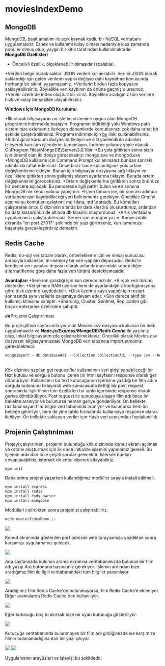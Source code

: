 # moviesIndexDemo

## MongoDB
MongoDB, basit anlatımı ile açık kaynak kodlu bir NoSQL veritabanı uygulamasıdır. Esnek ve kullanımı kolay olması nedeniyle kısa zamanda popüler olmuş olup, yaygın bir kitle tarafından kullanılmaktadır.<br>
<strong>MongoDB Özellikleri</strong>
<ul>
  <li>Öncelikli özellik, ölçeklenebilir olmasıdır (scalable).</li>
</ul>

*Verileri belge olarak saklar. JSON verileri kullanılabilir. Veriler JSON olarak saklandığı için gelen verilerin yapısı değişse dahi kaydetme konusunda herhangi bir sıkıntı yaşamazsınız.
*Verilerin birden fazla kopyasını saklayabilirsiniz. Böylelikle veri kaybının da önüne geçmiş olursunuz.
*Veriler üzerinde index oluşturabilirsiniz. Böylelikle aradığınız tüm verilere hızlı ve kolay bir şekilde ulaşabilirsiniz.

<strong>Windows İçin MongoDB Kurulumu</strong>

*İlk olarak bilgisayarınızın işletim sistemine uygun olan MongoDB programını indirmekle başlayın. Programın indirildiği yolu Windows path sisteminize eklerseniz ilerleyen dönemlerde komutlarınızı çok daha rahat bir şekilde çalıştırabilirsiniz. Programı indirmek için [bu](https://www.mongodb.org/downloads) linki kullanabilirsiniz.
*İndirdiğiniz kurulum dosyasına tıklayın ve sizi yönlendiren adımları izleyerek kurulum işlemlerini tamamlayın. İndirme yolunuz şöyle olacak: C:\Program Files\MongoDB\Server\3.0.1\bin
*Bu yola gittikten sonra sizin için önemli olan iki dosya göreceksiniz: mongo.exe ve mongod.exe
*MongoDB kullanımı için Command Prompt kullanırsanız bundan sonraki adımlarda rahat edersiniz. Önce biraz önce kullandığınız yolu ortam değişkenlerine ekleyin. Bunun için bilgisayar dosyasına sağ tıklayın ve özelliklere gittikten sonra gelişmiş sistem ayarlarına tıklayın. Burada ortam değişkenlerini göreceksiniz.
*Ortam değişkenlerine girdikten sonra önünüze bir pencere açılacak. Bu pencerede ilgili path’i bulun ve en sonuna MongoDB’nin kendi yolunu yapıştırın.
*İşlem tamam ise, bir sonraki adımda veritabanınızın kaydedileceği yeri belirlemeniz gerekiyor. Öncelikle Cmd’yi açın ve şu komutları çalıştırın: md \data, md \data\db. Bu komutları çalıştırarak önce C dizininin altında bir data klasörü oluşturdunuz, ardından bu data klasörünün de altında db klasörü oluşturdunuz.
*Artık veritabanı uygulamanızı çalıştırabilirsiniz. Server için mongon yazın. Karşınızdaki ekranda “on port 27017” şeklinde bir yazı görürseniz, kurulumunuzu başarıyla gerçekleştirdiniz demektir.

## Redis Cache
Redis; no-sql veritabanı olarak, önbellekleme için ve mesaj sunucusu amacıyla kullanılan, in-memory bir veri-yapıları deposudur. Redis’in kendisini veri-yapıları deposu olarak adlandırmasındaki sebep diğer alternatiflerine göre daha fazla veri türünü desteklemesidir.

<strong>Avantajları</strong>
*Senkron çalıştığı için son derece hızlıdır.
*Birçok veri türünü destekler.
*Veriyi hem RAM üzerine hem de ayarlandığınız konfigürasyona göre disk üzerine kaydedebilir.
*Disk üzerine kayıt yaptığı için restart sonrasında aynı verilerle çalışmaya devam eder.
*Son derece aktif bir kullanıcı kitlesine sahiptir.
*Sharding, Cluster, Sentinel, Replication gibi birçok enterprise özelliklere sahiptir.

##Projenin Çalıştırılması

Bu proje github sayfasında yer alan Movies.csv dosyasını kullanan bir web uygulamasıdır ve <strong><i>Node.js/Express/MongoDB/Redis Cache</i></strong> ile yazılmış olup, lokal bilgisayarımızda çalıştırabilmekteyiz.
Öncelikli olarak Movies.csv dosyasını bilgisayarınızdaki MongoDB veri tabanına import etmemiz gerekmektedir.

```javascript
mongoimport --db dataBaseAdi --collection collectionAdi --type csv --headerline --file csvDosyaAdi.csv
```

<br>Kök dizinine yapılan get request’ler kullanıcının veri girişi yapabileceği bir text kutusu ve sorgula butonu içeren bir html sayfasını response olarak geri döndürüyor. Kullanıcının bu text kutucuğunun içerisine yazdığı bir film adını sorgula butonunu tıklayarak web sunucusuna ilettiği bir post request sonrasında ilgili filmin tüm özellikleri bir tablo içerisinde response olarak geriye döndürülüyor.
Post request ile sunucuya ulaşan film adı önce ön bellekte aranıyor ve bulunursa hemen geriye gönderiliyor. Ön bellekte rastlanamayan film bilgisi veri tabanında aranıyor ve bulunursa hem ön belleğe getiriliyor, hem de yine tablo formatında kullanıcıya response olarak iletiliyor. Ön bellekte saklanan veriler için Hash veri yapısından faydalanılıldı.

## Projenin Çalıştırılması
Projeyi çalıştırırken, projenin bulunduğu kök dizininde komut ekranı açılmalı ve ortamı oluşturmak için ilk önce initialize işlemini yapmamız gerekli. Bu işlemin ardından bize çeşitli sorular gelecektir. İstersek bunları cevaplayabiliriz, istersek de enter diyerek atlayabiliriz.

```javascript
npm init
```

Daha sonra projeyi yazarken kullandığımız modüller sırayla install edilmeli.

```javascript
npm install express
npm install redis
npm install body-parser
npm install mongoose
```

Modülleri indirdikten sonra projemizi çalıştırabiliriz.

```javascript
node moviesIndexDemo.js
```
![](https://github.com/shrgrl/moviesIndexDemoRedis/blob/master/img1.JPG)

Komut ekranında gösterilen port adresini web tarayıcımıza yazdıktan sonra karşımıza uygulamamız gelecek.

![](https://github.com/shrgrl/moviesIndexDemoRedis/blob/master/img2.JPG)

Ana sayfamızda bulunan arama ekranına veritabanımızda bulunan bir film adı yazıp <i>Ara</i> butonuna basmamız gerekiyor. İşlemin ardından bize aradığımız film ile ilgili veritabanındaki tüm bilgiler yansıtılıyor. 

![](https://github.com/shrgrl/moviesIndexDemoRedis/blob/master/img3.JPG)

Aradığımız film Redis Cache'de bulunmuyorsa, film Redis Cache'e ekleniyor. Diğer aramalarda Redis Cache'den kullanılıyor.

![](https://github.com/shrgrl/moviesIndexDemoRedis/blob/master/img4.JPG)

Eğer kutucuğu boş bırakırsak bize bir uyarı kutucuğu gösteriliyor.

![](https://github.com/shrgrl/moviesIndexDemoRedis/blob/master/img5.JPG)

Kutucuğa veritabanında bulunmayan bir film adı girdiğimizde ise karşımıza filmin bulunamadığına dair bir yazı çıkıyor.

![](https://github.com/shrgrl/moviesIndexDemoRedis/blob/master/img6.JPG)
![](https://github.com/shrgrl/moviesIndexDemoRedis/blob/master/img7.JPG)

Uygulamanın arayüzleri ve işleyişi bu şekildedir.

